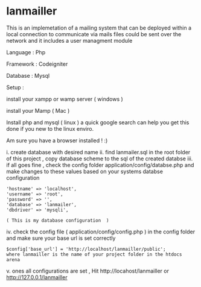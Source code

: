 # lanmailler
This is an implemetation of a mailing system that can be deployed within a local connection to communicate via mails 
files could be sent over the network and it includes a user managment module

Language : Php 

Framework : Codeigniter 

Database  : Mysql 

Setup :

install your xampp or wamp server ( windows )

install your Mamp ( Mac )

Install php and mysql ( linux ) a quick google search can help you get this done if you new to the linux enviro.

Am sure you have a browser installed ! :)
 
i. create database with desired name 
ii. find lanmailer.sql in the root folder of this project , copy database scheme to the sql of the created databse 
iii. if all goes fine , check the config folder application/config/databse.php  and make changes to these values based on your systems databse configuration 
	 
	'hostname' => 'localhost',
	'username' => 'root',
	'password' => '',
	'database' => 'lanmailer',
	'dbdriver' => 'mysqli',
	
	( This is my database configuration  )

iv. check the config file ( application/config/config.php ) in the config folder and make sure your base url is set correctly 
	
	$config['base_url'] = 'http://localhost/lanmailler/public'; 
	where lanmailler is the name of your project folder in the htdocs arena 
 
v. ones all configurations are set , Hit http://locahost/lanmailler or http://127.0.0.1/lanmailler 

